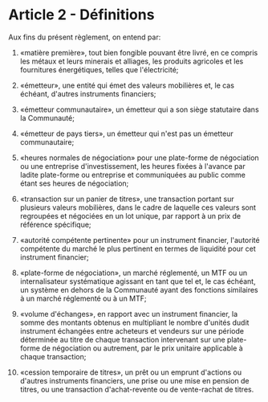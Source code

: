# Article 2 - Définitions


Aux fins du présent règlement, on entend par:

1) «matière première», tout bien fongible pouvant être livré, en ce compris les métaux et leurs minerais et alliages, les produits agricoles et les fournitures énergétiques, telles que l'électricité;

2) «émetteur», une entité qui émet des valeurs mobilières et, le cas échéant, d'autres instruments financiers;

3) «émetteur communautaire», un émetteur qui a son siège statutaire dans la Communauté;

4) «émetteur de pays tiers», un émetteur qui n'est pas un émetteur communautaire;

5) «heures normales de négociation» pour une plate-forme de négociation ou une entreprise d'investissement, les heures fixées à l'avance par ladite plate-forme ou entreprise et communiquées au public comme étant ses heures de négociation;

6) «transaction sur un panier de titres», une transaction portant sur plusieurs valeurs mobilières, dans le cadre de laquelle ces valeurs sont regroupées et négociées en un lot unique, par rapport à un prix de référence spécifique;

7) «autorité compétente pertinente» pour un instrument financier, l'autorité compétente du marché le plus pertinent en termes de liquidité pour cet instrument financier;

8) «plate-forme de négociation», un marché réglementé, un MTF ou un internalisateur systématique agissant en tant que tel et, le cas échéant, un système en dehors de la Communauté ayant des fonctions similaires à un marché réglementé ou à un MTF;

9) «volume d'échanges», en rapport avec un instrument financier, la somme des montants obtenus en multipliant le nombre d'unités dudit instrument échangées entre acheteurs et vendeurs sur une période déterminée au titre de chaque transaction intervenant sur une plate-forme de négociation ou autrement, par le prix unitaire applicable à chaque transaction;

10) «cession temporaire de titres», un prêt ou un emprunt d'actions ou d'autres instruments financiers, une prise ou une mise en pension de titres, ou une transaction d'achat-revente ou de vente-rachat de titres.

